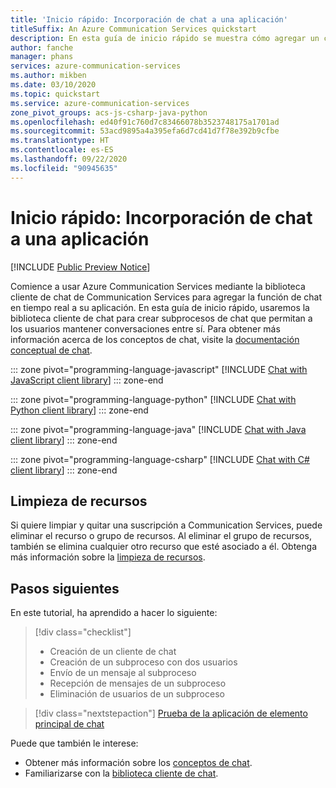```yaml
---
title: 'Inicio rápido: Incorporación de chat a una aplicación'
titleSuffix: An Azure Communication Services quickstart
description: En esta guía de inicio rápido se muestra cómo agregar un chat de Communication Services a la aplicación.
author: fanche
manager: phans
services: azure-communication-services
ms.author: mikben
ms.date: 03/10/2020
ms.topic: quickstart
ms.service: azure-communication-services
zone_pivot_groups: acs-js-csharp-java-python
ms.openlocfilehash: ed40f91c760d7c83466078b3523748175a1701ad
ms.sourcegitcommit: 53acd9895a4a395efa6d7cd41d7f78e392b9cfbe
ms.translationtype: HT
ms.contentlocale: es-ES
ms.lasthandoff: 09/22/2020
ms.locfileid: "90945635"
---
```

# <a name="quickstart-add-chat-to-your-app"></a>Inicio rápido: Incorporación de chat a una aplicación

[!INCLUDE [Public Preview Notice](../../includes/public-preview-include.md)]

Comience a usar Azure Communication Services mediante la biblioteca cliente de chat de Communication Services para agregar la función de chat en tiempo real a su aplicación. En esta guía de inicio rápido, usaremos la biblioteca cliente de chat para crear subprocesos de chat que permitan a los usuarios mantener conversaciones entre sí. Para obtener más información acerca de los conceptos de chat, visite la [documentación conceptual de chat](../../concepts/chat/concepts.md).

::: zone pivot="programming-language-javascript"
[!INCLUDE [Chat with JavaScript client library](./includes/chat-js.md)]
::: zone-end

::: zone pivot="programming-language-python"
[!INCLUDE [Chat with Python client library](./includes/chat-python.md)]
::: zone-end

::: zone pivot="programming-language-java"
[!INCLUDE [Chat with Java client library](./includes/chat-java.md)]
::: zone-end

::: zone pivot="programming-language-csharp"
[!INCLUDE [Chat with C# client library](./includes/chat-csharp.md)]
::: zone-end

## <a name="clean-up-resources"></a>Limpieza de recursos

Si quiere limpiar y quitar una suscripción a Communication Services, puede eliminar el recurso o grupo de recursos. Al eliminar el grupo de recursos, también se elimina cualquier otro recurso que esté asociado a él. Obtenga más información sobre la [limpieza de recursos](../create-communication-resource.md#clean-up-resources).

## <a name="next-steps"></a>Pasos siguientes

En este tutorial, ha aprendido a hacer lo siguiente:

> [!div class="checklist"]
> * Creación de un cliente de chat
> * Creación de un subproceso con dos usuarios
> * Envío de un mensaje al subproceso
> * Recepción de mensajes de un subproceso
> * Eliminación de usuarios de un subproceso

> [!div class="nextstepaction"]
> [Prueba de la aplicación de elemento principal de chat](../../samples/chat-hero-sample.md)

Puede que también le interese:

 - Obtener más información sobre los [conceptos de chat](../../concepts/chat/concepts.md).
 - Familiarizarse con la [biblioteca cliente de chat](../../concepts/chat/sdk-features.md).
